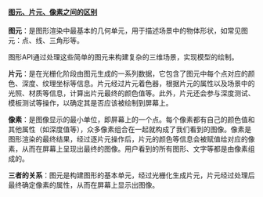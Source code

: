 #### **<u>图元、片元、像素之间的区别</u>**

**图元**：是图形渲染中最基本的几何单元，用于描述场景中的物体形状，如常见图元：点、线、三角形等。

图形API通过处理这些简单的图元来构建复杂的三维场景，实现模型的绘制。



**片元**：是在光栅化阶段由图元生成的一系列数据，它包含了图元中每个点对应的颜色、深度、纹理坐标等信息。片元经过片元着色器，根据片元的属性以及场景中的光照、材质等信息，计算出片元最终的颜色值等。此外，片元还会参与深度测试、模板测试等操作，以确定其是否应该被绘制到屏幕上。



**像素**：是图像显示的最小单位，即屏幕上的一个点。每个像素都有自己的颜色值和其他属性（如深度值等），众多像素组合在一起就构成了我们看到的图像。像素是图形渲染的最终结果，经过逐片元操作后，片元的颜色等信息会被赋值给对应的像素，从而在屏幕上呈现出最终的图像。用户看到的所有图形、文字等都是由像素组成的。



**三者的关系**：图元是构建图形的基本单元，经过光栅化生成片元，片元经过处理后最终确定像素的属性，从而在屏幕上显示出图像。